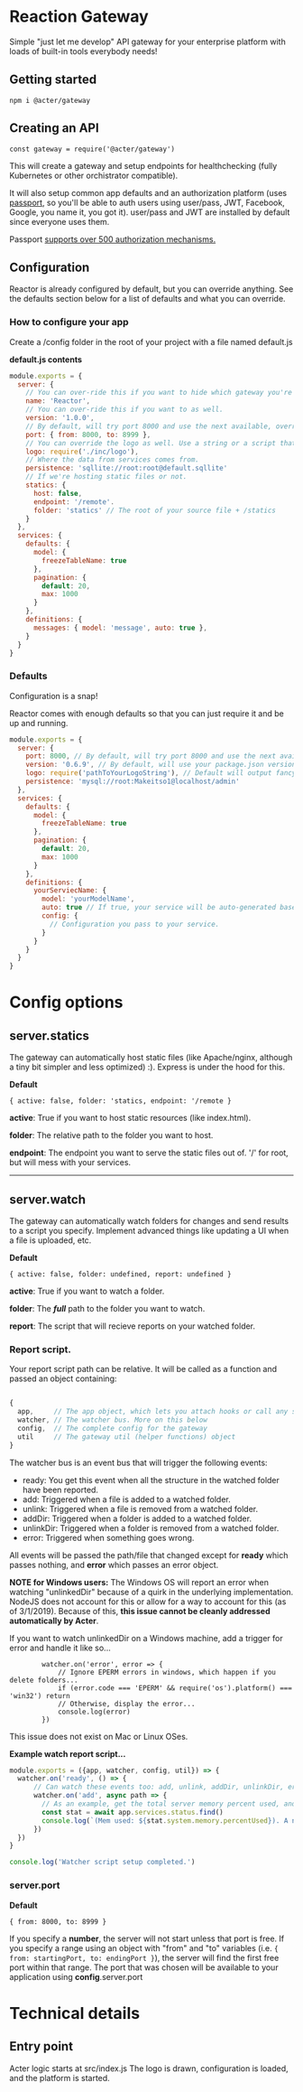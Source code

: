 # Reaction Gateway
Simple "just let me develop" API gateway for your enterprise platform with loads of built-in tools
everybody needs!

## Getting started

`
npm i @acter/gateway
`

## Creating an API

`
const gateway = require('@acter/gateway')
`

This will create a gateway and setup endpoints for healthchecking (fully Kubernetes or other orchistrator compatible).

It will also setup common app defaults and an authorization platform (uses [passport](http://www.passportjs.org/), so you'll be able to auth users using user/pass, JWT, Facebook, Google, you name it, you got it).  user/pass and JWT are installed by default since everyone uses them.

Passport [supports over 500 authorization mechanisms.](http://www.passportjs.org/packages/)


## Configuration
Reactor is already configured by default, but you can override anything. See the defaults section
below for a list of defaults and what you can override.

### How to configure your app
Create a /config folder in the root of your project with a file named default.js

**default.js contents**

```javascript
module.exports = {
  server: {
    // You can over-ride this if you want to hide which gateway you're running.
    name: 'Reactor',
    // You can over-ride this if you want to as well.
    version: '1.0.0',
    // By default, will try port 8000 and use the next available, override here.
    port: { from: 8000, to: 8999 },
    // You can override the logo as well. Use a string or a script that exports a string.
    logo: require('./inc/logo'),
    // Where the data from services comes from.
    persistence: 'sqllite://root:root@default.sqllite'
    // If we're hosting static files or not.
    statics: {
      host: false,
      endpoint: '/remote'.
      folder: 'statics' // The root of your source file + /statics
    }
  },
  services: {
    defaults: {
      model: {
        freezeTableName: true
      },
      pagination: {
        default: 20,
        max: 1000
      }
    },
    definitions: {
      messages: { model: 'message', auto: true },  
    }
  }
}
```


### Defaults
Configuration is a snap!

Reactor comes with enough defaults so that you can just require it and be up and running.


```javascript
module.exports = {
  server: {
    port: 8000, // By default, will try port 8000 and use the next available, override here.
    version: '0.6.9', // By default, will use your package.json version, but you can override here.
    logo: require('pathToYourLogoString'), // Default will output fancy "Acter". Override here.
    persistence: 'mysql://root:Makeitso1@localhost/admin'
  },
  services: {
    defaults: {
      model: {
        freezeTableName: true
      },
      pagination: {
        default: 20,
        max: 1000
      }
    },
    definitions: {
      yourServiecName: {
        model: 'yourModelName',
        auto: true // If true, your service will be auto-generated based on your mode.
        config: {
          // Configuration you pass to your service.
        }
      }
    }
  }
}
```

# Config options

## server.statics
The gateway can automatically host static files (like Apache/nginx, although a tiny bit simpler and less optimized) :). Express is under the hood for this.

**Default**

```{ active: false, folder: 'statics, endpoint: '/remote }```

**active**: True if you want to host static resources (like index.html).

**folder**: The relative path to the folder you want to host.

**endpoint**: The endpoint you want to serve the static files out of. '/' for root, but will mess with your services.

---
## server.watch
The gateway can automatically watch folders for changes and send results to a script you specify. Implement advanced things like updating a UI when a file is uploaded, etc.

**Default**

```{ active: false, folder: undefined, report: undefined }```

**active**: True if you want to watch a folder.

**folder**: The ***full*** path to the folder you want to watch.

**report**: The script that will recieve reports on your watched folder.

### Report script.
Your report script path can be relative. It will be called as a function and passed an object containing:

```javascript

{
  app,     // The app object, which lets you attach hooks or call any service
  watcher, // The watcher bus. More on this below
  config,  // The complete config for the gateway
  util     // The gateway util (helper functions) object
}

```
The watcher bus is an event bus that will trigger the following events:

* ready: You get this event when all the structure in the watched folder have been reported.
* add: Triggered when a file is added to a watched folder.
* unlink: Triggered when a file is removed from a watched folder.
* addDir: Triggered when a folder is added to a watched folder.
* unlinkDir: Triggered when a folder is removed from a watched folder.
* error: Triggered when something goes wrong.

All events will be passed the path/file that changed except for **ready** which passes nothing, and **error** which passes an error object.

**NOTE for Windows users:** The Windows OS will report an error when watching "unlinkedDir" because of a quirk in the underlying implementation. NodeJS does not account for this or allow for a way to account for this (as of 3/1/2019). Because of this, **this issue cannot be cleanly addressed automatically by Acter**.

If you want to watch unlinkedDir on a Windows machine, add a trigger for error and handle it like so...
```
        watcher.on('error', error => {
            // Ignore EPERM errors in windows, which happen if you delete folders...
            if (error.code === 'EPERM' && require('os').platform() === 'win32') return 
            // Otherwise, display the error...
            console.log(error)
        })
```

This issue does not exist on Mac or Linux OSes.

**Example watch report script...**
```javascript
module.exports = ({app, watcher, config, util}) => {
  watcher.on('ready', () => {
      // Can watch these events too: add, unlink, addDir, unlinkDir, error
      watcher.on('add', async path => {
        // As an example, get the total server memory percent used, and which file changed...
        const stat = await app.services.status.find()
        console.log(`(Mem used: ${stat.system.memory.percentUsed}). A new file has been uploaded: "${path}"`)
      })
  })    
}

console.log('Watcher script setup completed.')
```



### server.port
**Default**

```{ from: 8000, to: 8999 }```

If you specify a **number**, the server will not start unless that port is free.
If you specify a range using an object with "from" and "to" variables (i.e. ```{ from: startingPort, to: endingPort }```), the server will find the
first free port within that range.  The port that was chosen will be
available to your application using **config**.server.port


# Technical details

## Entry point
Acter logic starts at src/index.js
The logo is drawn, configuration is loaded, and the platform is started.
